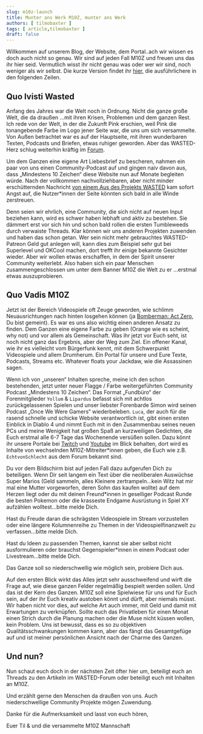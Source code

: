 ```yaml
---
slug: m10z-launch
title: Munter ans Werk M10Z, munter ans Werk
authors: [ tilmobaxter ]
tags: [ article,tilmobaxter ]
draft: false
---
```


Willkommen auf unserem Blog, der Website, dem Portal..ach wir wissen es doch auch nicht so genau. Wir sind auf jeden Fall M10Z und freuen uns das ihr
hier seid. Vermutlich wisst ihr nicht genau was oder wer wir sind, noch weniger als wir selbst. Die kurze Version findet
ihr [hier](https://m10z.de/content/hello), die ausführlichere
in den folgenden Zeilen.

<!--truncate-->

## Quo Ivisti Wasted

Anfang des Jahres war die Welt noch in Ordnung. Nicht die ganze große Welt, die da draußen …mit ihren Krisen, Problemen und dem ganzen Rest.
Ich rede von der Welt, in der die Zukunft Pink erschien, weil Pink die tonangebende Farbe im Logo jener Seite war, die uns um sich versammelte.
Von Außen betrachtet war es auf der Hauptseite, mit ihren wunderbaren Texten, Podcasts und Briefen, etwas ruhiger geworden. Aber das WASTED-Herz
schlug weiterhin kräftig im [Forum](https://community.wasted.de).

Um dem Ganzen eine eigene Art Liebesbrief zu bescheren, nahmen ein paar von uns einen Community-Podcast auf und gingen naiv davon aus, dass
„Mindestens 10 Zeichen“ diese Website nun auf Monate begleiten würde. Nach der vollkommen nachvollziehbaren, aber nicht minder erschütternden
Nachricht [von einem Aus des Projekts WASTED](https://community.wasted.de/t/goodbye-wasted/2220) kam sofort Angst auf, die Nutzer*innen der Seite
könnten sich bald in alle Winde zerstreuen.

Denn seien wir ehrlich, eine Community, die sich nicht auf neuen Input beziehen kann, wird es schwer haben lebhaft und aktiv zu bestehen. Sie dämmert
erst vor sich hin und schon bald rollen die ersten Tumbleweeds durch verwaiste Threads. Klar können wir uns anderen Projekten zuwenden und haben das
schon getan. Wer sein nicht mehr gebrauchtes WASTED-Patreon Geld gut anlegen will, kann dies zum Beispiel sehr gut bei Superlevel und OKCool
machen, dort trefft ihr einige bekannte Gesichter wieder. Aber wir wollen etwas erschaffen, in dem der Spirit unserer Community weiterlebt. 
Also haben sich ein paar Menschen zusammengeschlossen um unter dem Banner M10Z die Welt zu er ...erstmal etwas auszuprobieren.

## Quo Vadis M10Z

Jetzt ist der Bereich Videospiele oft Zeuge geworden, wie schlimm Neuausrichtungen nach hinten losgehen können (ja [Bomberman: Act Zero](https://en.wikipedia.org/wiki/Bomberman:_Act_Zero), Du bist
gemeint). Es war es uns also wichtig einen anderen Ansatz zu finden. Dem Ganzen eine eigene Farbe zu geben (Orange wie es scheint, why not) und vor
allem als Gemeinschaft. Was ihr jetzt vor Euch seht, ist noch nicht ganz das Ergebnis, aber der Weg zum Ziel. Ein offener Kanal, wie ihr es vielleicht
vom Bürgerfunk kennt, mit dem Schwerpunkt Videospiele und allem Drumherum. Ein Portal für unsere und Eure Texte, Podcasts, Streams etc. Whatever
floats your Jackdaw, wie die Assassinen sagen.

Wenn ich von „unseren“ Inhalten spreche, meine ich den schon bestehenden, jetzt unter neuer Flagge / Farbe weitergeführten Community Podcast
„Mindestens 10 Zeichen“. Das Format „Fundbüro“ der Forenmitglieder `Yollum` & `Lipardus` befasst sich mit achtlos zurückgelassenen Spielen und unser liebster
Forenbarde Simon wird seinen Podcast „Once We Were Gamers“ wiederbeleben. `Luca`, der auch für die rasend schnelle und schicke Website verantwortlich
ist, gibt einen ersten Einblick in Diablo 4 und nimmt Euch mit in den Zusammenbau seines neuen PCs und meine Wenigkeit hat großen Spaß an kurzweiligen
Gedichten, die Euch erstmal alle 6-7 Tage das Wochenende versüßen sollen. Dazu könnt ihr unsere Portale bei [Twitch](https://www.twitch.tv/m10z_tv) und [Youtube](https://www.youtube.com/channel/UC9urZCkQ5yaj6k9QONOQzDA) im Blick behalten, dort
wird es Inhalte von wechselnden M10Z-Mitreiter*innen geben, die Euch wie z.B. `EchtvonSchlecht` aus dem Forum bekannt sind.

Du vor dem Bildschirm bist auf jeden Fall dazu aufgerufen Dich zu beteiligen. Wenn Dir seit langem ein Text über die neoliberalen Auswüchse Super
Marios (Geld sammeln, alles Kleinere zertrampeln...kein Witz hat mir mal eine Mutter vorgeworfen, deren Sohn das kaufen wollte) auf dem Herzen liegt
oder du mit deinen Freund*innen in geselliger Podcast Runde die besten Pokemon oder die krasseste Endgame Ausrüstung in Spiel XY aufzählen
wolltest...bitte melde Dich.

Hast du Freude daran die schrägsten Videospiele im Stream vorzustellen oder eine längere Kolumnenreihe zu Themen in der Videospielfinanzwelt zu
verfassen…bitte melde Dich.

Hast du Ideen zu passenden Themen, kannst sie aber selbst nicht ausformulieren oder brauchst Gegenspieler*innen in einem Podcast oder
Livestream...bitte melde Dich.

Das Ganze soll so niederschwellig wie möglich sein, probiere Dich aus.

Auf den ersten Blick wirkt das Alles jetzt sehr ausschweifend und wirft die Frage auf, wie diese ganzen Felder regelmäßig bespielt werden sollen. Und das
ist der Kern des Ganzen. M10Z soll eine Spielwiese für uns und für Euch sein, auf der ihr Euch kreativ austoben könnt und dürft, aber niemals müsst.
Wir haben nicht vor dies, auf welche Art auch immer, mit Geld und damit mit Erwartungen zu verknüpfen. Sollte euch das Privatleben für einen Monat
einen Strich durch die Planung machen oder die Muse nicht küssen wollen, kein Problem.
Uns ist bewusst, dass es so zu objektiven Qualitätsschwankungen kommen kann, aber das fängt das Gesamtgefüge auf und ist meiner persönlichen Ansicht
nach der Charme des Ganzen.

## Und nun?

Nun schaut euch doch in der nächsten Zeit öfter hier um, beteiligt euch an Threads zu den Artikeln im WASTED-Forum oder beteiligt euch mit Inhalten an
M10Z.

Und erzählt gerne den Menschen da draußen von uns.
Auch niederschwellige Community Projekte mögen Zuwendung.

Danke für die Aufmerksamkeit und lasst von euch hören,


Euer Til & und die versammelte M10Z Mannschaft
